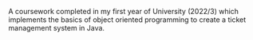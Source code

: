A coursework completed in my first year of University (2022/3) which implements the basics of object oriented programming to create a ticket management system in Java.
